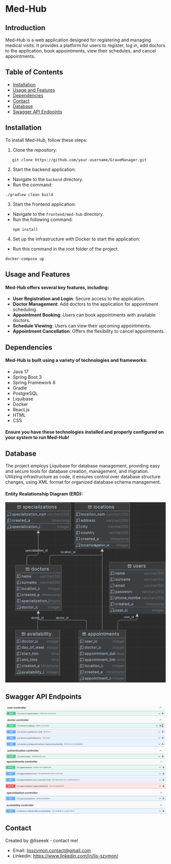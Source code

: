 # Med-Hub

## Introduction

Med-Hub is a web application designed for registering and managing medical visits. It provides a platform for users to register, log in, add doctors to the application, book appointments, view their schedules, and cancel appointments.

## Table of Contents

- [Installation](#installation)
- [Usage and Features](#usage-and-features)
- [Dependencies](#dependencies)
- [Contact](#contact)
- [Database](#database)
- [Swagger API Endpoints](#swagger-api-endpoints)

## Installation

To install Med-Hub, follow these steps:

1. Clone the repository:
```
   git clone https://github.com/your-username/GraveManager.git 
```
2. Start the backend application:
- Navigate to the `backend` directory.
- Run the command:
```
./gradlew clean build
```
3. Start the frontend application:
- Navigate to the `frontend/med-hub` directory.
- Run the following command:
  ```
  npm install
  ```
4. Set up the infrastructure with Docker to start the application:

- Run this command in the root folder of the project.
```
docker-compose up
```
## Usage and Features

#### Med-Hub offers several key features, including:

- **User Registration and Login**: Secure access to the application.
- **Doctor Management**: Add doctors to the application for appointment scheduling.
- **Appointment Booking**: Users can book appointments with available doctors.
- **Schedule Viewing**: Users can view their upcoming appointments.
- **Appointment Cancellation**: Offers the flexibility to cancel appointments.

## Dependencies

#### Med-Hub is built using a variety of technologies and frameworks:

- Java 17
- Spring Boot 3
- Spring Framework 6
- Gradle
- PostgreSQL
- Liquibase
- Docker
- React.js
- HTML
- CSS

#### Ensure you have these technologies installed and properly configured on your system to run Med-Hub!

## Database

The project employs Liquibase for database management, providing easy and secure tools for database creation, management, and migration. Utilizing infrastructure as code, it ensures control over database structure changes, using XML format for organized database schema management.

#### Entity Realationship Diagram (ERD):
![alt text](backend/doc/ERD_DIAGRAM.png)

## Swagger API Endpoints
![alt text](backend/doc/SWAGGER_UI_1.png)
![alt text](backend/doc/SWAGGER_UI_2.png)

## Contact
Created by @liseeek - contact me!
- Email: lisszymon.contact@gmail.com
- Linkedin: https://www.linkedin.com/in/lis-szymon/